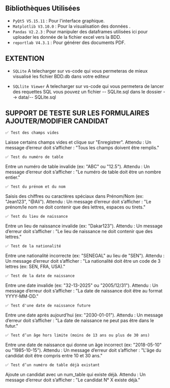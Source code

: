 ## Bibliothèques Utilisées

- `PyQt5 V5.15.11` : Pour l'interface graphique.
- `Matplotlib V3.10.0` : Pour la visualisation des données .
- `Pandas V2.2.3` : Pour manipuler des dataframes utilisées ici pour uploader les   donnée de la fichier excel vers la BDD.
- `reportlab V4.3.1` : Pour générer des documents PDF.

## EXTENTION    
- `SQLite` A telecharger sur vs-code qui vous permeteras de mieux visualisé les fichier BDD.db dans votre editeur

- `SQLlite Viewer`  A telecharger sur vs-code qui vous permetera de lancer des requettes SQL vous pouvez un fichier -- SQLite.sql dans le dossier --> data/-- SQLite.sql

## SUPPORT DE TESTE SUR LES FORMULAIRES AJOUTER/MODIFIER CANDIDAT


``✅ Test des champs vides``

Laisse certains champs vides et clique sur "Enregistrer".
Attendu : Un message d’erreur doit s’afficher : "Tous les champs doivent être remplis."

``✅ Test du numéro de table``

Entre un numéro de table invalide (ex: "ABC" ou "12.5").
Attendu : Un message d’erreur doit s’afficher : "Le numéro de table doit être un nombre entier."

``✅ Test du prénom et du nom``

Saisis des chiffres ou caractères spéciaux dans Prénom/Nom (ex: "Jean123", "@Ali").
Attendu : Un message d’erreur doit s’afficher : "Le prénom/le nom ne doit contenir que des lettres, espaces ou tirets."

``✅ Test du lieu de naissance``

Entre un lieu de naissance invalide (ex: "Dakar123").
Attendu : Un message d’erreur doit s’afficher : "Le lieu de naissance ne doit contenir que des lettres."

``✅ Test de la nationalité``

Entre une nationalité incorrecte (ex: "SENEGAL" au lieu de "SEN").
Attendu : Un message d’erreur doit s’afficher : "La nationalité doit être un code de 3 lettres (ex: SEN, FRA, USA)."

``✅ Test de la date de naissance``

Entre une date invalide (ex: "32-13-2025" ou "2005/12/31").
Attendu : Un message d’erreur doit s’afficher : "La date de naissance doit être au format YYYY-MM-DD."

``✅ Test d'une date de naissance future``

Entre une date après aujourd’hui (ex: "2030-01-01").
Attendu : Un message d’erreur doit s’afficher : "La date de naissance ne peut pas être dans le futur."

``✅ Test d’un âge hors limite (moins de 13 ans ou plus de 30 ans)``

Entre une date de naissance qui donne un âge incorrect (ex: "2018-05-10" ou "1985-10-15").
Attendu : Un message d’erreur doit s’afficher : "L'âge du candidat doit être compris entre 10 et 30 ans."

``✅ Test d’un numéro de table déjà existant``

Ajoute un candidat avec un num_table qui existe déjà.
Attendu : Un message d’erreur doit s’afficher : "Le candidat N° X existe déjà."